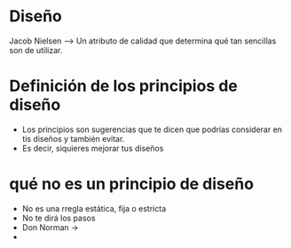 # Diseño
Jacob Nielsen -->  Un atributo de calidad que determina qué tan sencillas son de utilizar.
# Definición de los principios de diseño
- Los principios son sugerencias que te dicen que podrías considerar en tis diseños y también evitar.
- Es decir, siquieres mejorar tus diseños
# qué no es un principio de diseño
- No es una rregla estática, fija o estricta
- No te dirá los pasos
- Don Norman $\rightarrow$ 
- 